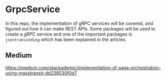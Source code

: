 # GrpcService
In this repo, the implementation of gRPC services will be covered, and figured out how it can make REST APIs. Some packages will be used to create a gRPC service and one of the important packages is ` jsontranscoding` which has been explained in the articles.

## Medium
https://medium.com/stackademic/implementation-of-saga-orchestration-using-masstransit-dd238530f0d7
